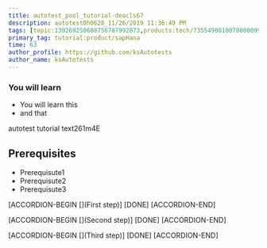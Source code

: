 ```yaml
---
title: autotest_pool_tutorial-deacls67
description: autotest0h0628_11/26/2019 11:36:49 PM
tags: [topic:139269250608756787992873,products:tech/73554900100700000996,tutorial:experience/advanced]
primary_tag: tutorial:product/sapHana
time: 63
author_profile: https://github.com/ksAutotests
author_name: ksAutotests
---
```

### You will learn
- You will learn this
- and that

autotest tutorial text261m4E

## Prerequisites
- Prerequisute1
- Prerequisute2
- Prerequisute3

[ACCORDION-BEGIN [](First step)]
[DONE]
[ACCORDION-END]

[ACCORDION-BEGIN [](Second step)]
[DONE]
[ACCORDION-END]

[ACCORDION-BEGIN [](Third step)]
[DONE]
[ACCORDION-END]

